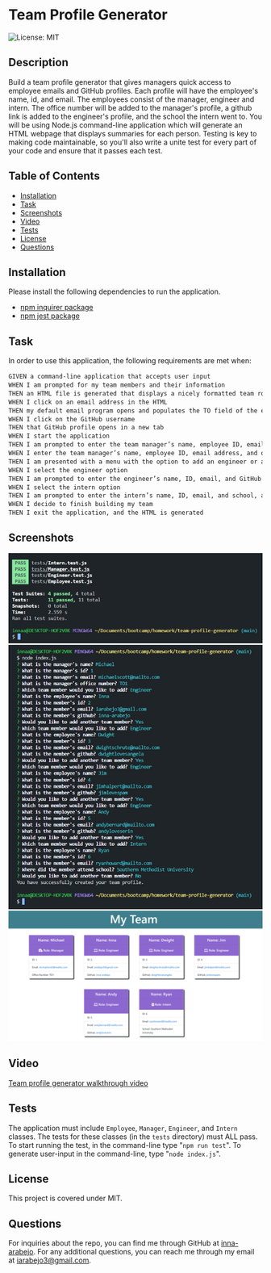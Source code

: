 # Team Profile Generator

![License: MIT](https://img.shields.io/badge/License-MIT-yellow.svg)

## Description
Build a team profile generator that gives managers quick access to employee emails and GitHub profiles. Each profile will have the employee's name, id, and email. The employees consist of the manager, engineer and intern. The office number will be added to the manager's profile, a github link is added to the engineer's profile, and the school the intern went to. You will be using Node.js command-line application which will generate an HTML webpage that displays summaries for each person. Testing is key to making code maintainable, so you'll also write a unite test for every part of your code and ensure that it passes each test.

## Table of Contents
* [Installation](#installation)
* [Task](#task)
* [Screenshots](#screenshots)
* [Video](#video)
* [Tests](#tests)
* [License](#license)
* [Questions](#questions)

## Installation
Please install the following dependencies to run the application. 
* [npm inquirer package](https://www.npmjs.com/package/inquirer)
* [npm jest package](https://www.npmjs.com/package/jest)

## Task
In order to use this application, the following requirements are met when:
```md
GIVEN a command-line application that accepts user input
WHEN I am prompted for my team members and their information
THEN an HTML file is generated that displays a nicely formatted team roster based on user input
WHEN I click on an email address in the HTML
THEN my default email program opens and populates the TO field of the email with the address
WHEN I click on the GitHub username
THEN that GitHub profile opens in a new tab
WHEN I start the application
THEN I am prompted to enter the team manager’s name, employee ID, email address, and office number
WHEN I enter the team manager’s name, employee ID, email address, and office number
THEN I am presented with a menu with the option to add an engineer or an intern or to finish building my team
WHEN I select the engineer option
THEN I am prompted to enter the engineer’s name, ID, email, and GitHub username, and I am taken back to the menu
WHEN I select the intern option
THEN I am prompted to enter the intern’s name, ID, email, and school, and I am taken back to the menu
WHEN I decide to finish building my team
THEN I exit the application, and the HTML is generated
```

## Screenshots
![My team profile generator](./assets/images/pass-tests-screenshot.jpg)
![My team profile generator](./assets/images/input-screenshot.jpg)
![My team profile generator](./assets/images/deployed-page.jpg)

## Video

[Team profile generator walkthrough video](./assets/images/walkthrough-video.mp4)

## Tests
The application must include `Employee`, `Manager`, `Engineer`, and `Intern` classes. The tests for these classes (in the `tests` directory) must ALL pass. To start running the test, in the command-line type "`npm run test`".
To generate user-input in the command-line, type "`node index.js`".

## License
 This project is covered under MIT.

## Questions
For inquiries about the repo, you can find me through GitHub at [inna-arabejo](https://github.com/inna-arabejo). 
For any additional questions, you can reach me through my email at [iarabejo3@gmail.com](mailto:iarabejo3@gmail.com).